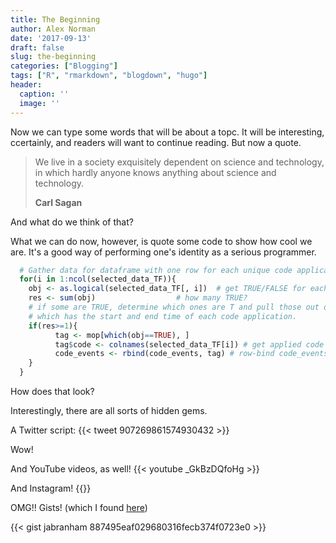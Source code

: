 ```yaml
---
title: The Beginning
author: Alex Norman
date: '2017-09-13'
draft: false
slug: the-beginning
categories: ["Blogging"]
tags: ["R", "rmarkdown", "blogdown", "hugo"]
header:
  caption: ''
  image: ''
---
```


Now we can type some words that will be about a topc. It will be interesting, ccertainly, and readers will want to continue reading. But now a quote.

>We live in a society exquisitely dependent on science and technology, in which hardly anyone knows anything about science and technology. 
>
>**Carl Sagan**

And what do we think of that?

What we can do now, however, is quote some code to show how cool we are. It's a good way of performing one's identity as a serious programmer.

```r
  # Gather data for dataframe with one row for each unique code application
  for(i in 1:ncol(selected_data_TF)){
    obj <- as.logical(selected_data_TF[, i])  # get TRUE/FALSE for each column
    res <- sum(obj)                  # how many TRUE?
    # if some are TRUE, determine which ones are T and pull those out of 'mop' 
    # which has the start and end time of each code application.
    if(res>=1){                     
          tag <- mop[which(obj==TRUE), ]   
          tag$code <- colnames(selected_data_TF[i]) # get applied code name 
          code_events <- rbind(code_events, tag) # row-bind code_events and tags
    } 
  }
```
How does that look?

Interestingly, there are all sorts of hidden gems.

A Twitter script:
{{< tweet 907269861574930432 >}}

Wow!

And YouTube videos, as well!
{{< youtube _GkBzDQfoHg >}}

And Instagram!
{{<instagram BZBCJ2hFwuq>}}

OMG!! Gists! (which I found [here](https://jabranham.com/blog/2016/12/analyzing-a-bib-file/))

{{< gist jabranham 887495eaf029680316fecb374f0723e0 >}}